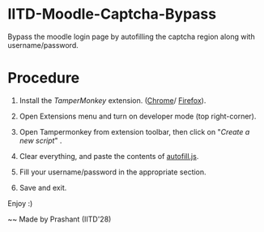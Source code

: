 # IITD-Moodle-Captcha-Bypass
Bypass the moodle login page by autofilling the captcha region along with username/password.

# Procedure
1. Install the *TamperMonkey* extension. ([Chrome](https://chromewebstore.google.com/detail/tampermonkey/dhdgffkkebhmkfjojejmpbldmpobfkfo)/ [Firefox](https://addons.mozilla.org/en-US/firefox/addon/tampermonkey/)).

2. Open Extensions menu and turn on developer mode (top right-corner).

3. Open Tampermonkey from extension toolbar, then click on "*Create a new script*" .

4. Clear everything, and paste the contents of [autofill.js](https://github.com/itxprashant/IITD-Moodle-Captcha-Bypass/blob/main/autofill.js).

5. Fill your username/password in the appropriate section.

6. Save and exit.

Enjoy :)

~~ Made by Prashant (IITD'28)